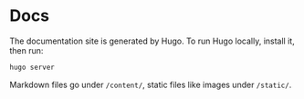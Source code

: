 # Docs

The documentation site is generated by Hugo. To run Hugo locally, install it, then run:

```sh
hugo server
```

Markdown files go under `/content/`, static files like images under `/static/`.
